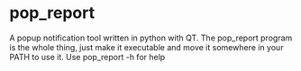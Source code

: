 # pop_report
A popup notification tool written in python with QT.
The pop_report program is the whole thing, just make it executable and move it somewhere in your PATH to use it.
Use pop_report -h for help
